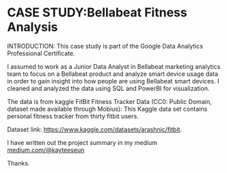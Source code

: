 # CASE STUDY:Bellabeat Fitness Analysis

INTRODUCTION:
This case study is part of the Google Data Analytics Professional Certificate.

I assumed to work as a Junior Data Analyst in Bellabeat marketing analytics team to focus on a Bellabeat product and analyze smart device usage data in order to gain insight into how people are using Bellabeat smart devices. I cleaned and analyzed the data using SQL and PowerBI for visualization.

The data is from kaggle FitBit Fitness Tracker Data (CC0: Public Domain, dataset made available through Mobius): This Kaggle data set contains personal fitness tracker from thirty fitbit users.

Dataset link: https://www.kaggle.com/datasets/arashnic/fitbit. 

I have written out the project summary in my medium [ medium.com/@kayteeseun](https://kayteeseun.medium.com/)

Thanks.
